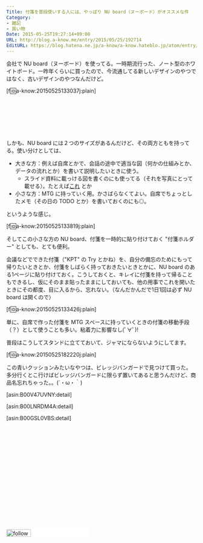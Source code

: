 ```yaml
---
Title: 付箋を普段使いする人には、やっぱり NU board（ヌーボード）がオススメな件
Category:
- 雑記
- 買い物
Date: 2015-05-25T19:27:14+09:00
URL: http://blog.a-know.me/entry/2015/05/25/192714
EditURL: https://blog.hatena.ne.jp/a-know/a-know.hateblo.jp/atom/entry/8454420450095482008
---
```


会社で NU board（ヌーボード）を使ってる。一時期流行った、ノート型のホワイトボード。一昨年くらいに買ったので、今流通してる新しいデザインのやつではなく、古いデザインのやつなんだけど。


[f:id:a-know:20150525133037j:plain]



<!-- more -->

<script async src="//pagead2.googlesyndication.com/pagead/js/adsbygoogle.js"></script>
<!-- article-top -->
<ins class="adsbygoogle"
     style="display:inline-block;width:728px;height:90px"
     data-ad-client="ca-pub-3463034538369189"
     data-ad-slot="8367620130"></ins>
<script>
(adsbygoogle = window.adsbygoogle || []).push({});
</script>


しかも、NU board には２つのサイズがあるんだけど、その両方ともを持ってる。使い分けとしては、


* 大きな方：例えば自席とかで、会話の途中で適当な図（何かの仕組みとか、データの流れとか）を書いて説明したいときに使う。
    * スライド資料に載っける図を書くのにも使ってる（それを写真にとって載せる）。たとえば[これ](http://www.slideshare.net/aknow3373/aws-46898877) とか
* 小さな方：MTG に持っていく用。かさばらなくてよい。自席でちょっとしたメモ（その日の TODO とか）を書いておくのにも◎。


というような感じ。


[f:id:a-know:20150525133819j:plain]


そしてこの小さな方の NU board、付箋を一時的に貼り付けておく "付箋ホルダー" としても、とても便利。


会議などでできた付箋（"KPT" の Try とかね）を、自分の備忘のためにもって帰りたいときとか、付箋をしばらく持っておきたいときとかに、NU board のある1ページに貼り付けておく。こうしておくと、キレイに付箋を持って帰ることもできるし、仮にそのまま貼ったままにしておいても、他の用事でこれを開いたときにその都度、目に入るから、忘れない。（なんだかんだで1日1回は必ず NU board は開くので）


[f:id:a-know:20150525133426j:plain]


単に、自席で作った付箋を MTG スペースに持っていくときの付箋の移動手段（？）として使うことも多い。粘着力に影響なし(ﾟ∀ﾟ)!


普段はこうしてスタンドに立てておいて、ジャマにならないようにしてます。


[f:id:a-know:20150525182220j:plain]


この青いクッションみたいなやつは、ビレッジバンガードで見つけて買った。
多分行くとこ行けばビレッジバンガードに限らず置いてあると思うんだけど、商品名忘れちゃった。。(´・ω・｀)


[asin:B00V47UVNY:detail]


[asin:B00LNRDM4A:detail]


[asin:B00GSL0VBS:detail]


<script async src="//pagead2.googlesyndication.com/pagead/js/adsbygoogle.js"></script>
<!-- article-bottom2 -->
<ins class="adsbygoogle"
     style="display:inline-block;width:300px;height:250px"
     data-ad-client="ca-pub-3463034538369189"
     data-ad-slot="5274552934"></ins>
<script>
(adsbygoogle = window.adsbygoogle || []).push({});
</script>

<div>
<a href='http://cloud.feedly.com/#subscription%2Ffeed%2Fhttp%3A%2F%2Fblog.a-know.me%2Ffeed'  target='blank'><img id='feedlyFollow' src='//s3.feedly.com/img/follows/feedly-follow-rectangle-volume-small_2x.png' alt='follow us in feedly' width='65' height='20'></a>

<iframe src="//blog.hatena.ne.jp/a-know/a-know.hateblo.jp/subscribe/iframe" allowtransparency="true" frameborder="0" scrolling="no" width="150" height="28"></iframe>
</div>
